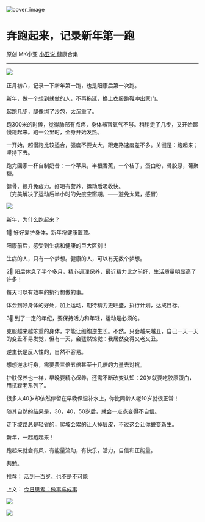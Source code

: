 ![cover_image](http://mmbiz.qpic.cn/mmbiz_jpg/A8SKDch4cJExbqKOFvnkgATqO6Q2Vo6KSbWKwg71mjKotXTaRQztib4rXVMoSCnxh0QY6KInBf7Z5fgLY1GLHrg/0?wx_fmt=jpeg)

#  奔跑起来，记录新年第一跑

原创  MK小亚  [ 小亚说 ](https://mp.weixin.qq.com/mp/appmsgalbum?__biz=MzUxNDAwNTk0MQ==&action=getalbum&album_id=1708249854717526017#wechat_redirect) 健康合集

__ _ _ _ _

  

![](https://mmbiz.qpic.cn/mmbiz_png/A8SKDch4cJExbqKOFvnkgATqO6Q2Vo6K77AephUXcgFiatJjnSKXcicDKKBwPc68siboicibO7hvPQAToV0o7ib8Wffg/640?wx_fmt=png)
​

  

正月初八，记录一下新年第一跑，也是阳康后第一次跑。  
  
新年，做一个想到就做的人，不再拖延，换上衣服跑鞋冲出家门。  
  
起跑几步，腿像绑了沙包，太沉重了。  
  
跑300米的时候，觉得肺部有点疼，身体器官氧气不够。稍稍走了几步，又开始超慢跑起来。跑一公里时，全身开始发热。  
  
一开始，超慢跑比较适合，强度不要太大，跟走路速度差不多。关键是：跑起来；坚持下去。  
  
跑完回家一杯自制奶昔：一个苹果，半根香蕉，一个桔子，蛋白粉，骨胶原，葡聚糖。

健骨，提升免疫力。好喝有营养，运动后吸收快。  
（完美解决了运动后半小时的免疫空窗期，——避免太累，感冒）  
  

![](https://mmbiz.qpic.cn/mmbiz_png/A8SKDch4cJExbqKOFvnkgATqO6Q2Vo6KCkcHv9xyQytfWJ7TaH2sMIjdAMZ560BOicvepO5a3zAnERiceLiar3VUw/640?wx_fmt=png)
​

  
新年，为什么跑起来？  
  
1⃣️ 好好爱护身体，新年将健康置顶。

  

阳康前后，感受到生病和健康的巨大区别！

生病的人，只有一个梦想。健康的人，可以有无数个梦想。  
  
2⃣️ 阳后休息了半个多月，精心调理保养，最近精力比之前好，生活质量明显高了许多！

每天可以有效率的执行想做的事。  
  
体会到好身体的好处，加上运动，期待精力更旺盛，执行计划，达成目标。  
  
3⃣️ 到了一定的年纪，要保持活力和年轻，运动是必须的。

  
克服越来越笨重的身体，才能让细胞逆生长。不然，只会越来越丑，自己一天一天的变丑不易发觉，但有一天，会猛然惊觉：我居然变得又老又丑。  
  
逆生长是反人性的，自然不容易。

想想逆水行舟，需要费三倍五倍甚至十几倍的力量去对抗。  
  
护肤保养也一样，早晚要精心保养，还需不断改变认知：20岁就要吃胶原蛋白，用抗衰老系列了。

  

很多人40岁却依然停留在早晚保湿补水上，你比同龄人老10岁就很正常！

  

随其自然的结果是，30，40，50岁后，就会一点点变得不自信。  
  
走下坡路总是轻省的，爬坡会累的让人掉层皮，不过这会让你蜕变新生。  
  
新年，一起跑起来！

  
跑起来就会有风，有能量流动，有快乐，活力，自信和正能量。

  
共勉。  

  

推荐： [ 活到一百岁，也不是不可能
](http://mp.weixin.qq.com/s?__biz=MzUxNDAwNTk0MQ==&mid=2247483704&idx=1&sn=dfbbe1321750ce81b34879745eea796b&chksm=f94dcfe2ce3a46f4d523630b552fa2c792af6b85392f0f7001b73b2629da0756981ddc719b0c&scene=21#wechat_redirect)  

上文： [ 今日思考：做事与成事
](https://mp.weixin.qq.com/s?__biz=MzUxNDAwNTk0MQ==&mid=2247484838&idx=1&sn=4e629883e76f6dd9bc00d1777fe41c78&scene=21#wechat_redirect)

![](https://mmbiz.qpic.cn/mmbiz_gif/b96CibCt70iaZ7Bia3Wm91cEuWhERXfCYjTia9tf7aMjVBNRETSa2NpGjCV6tyNvgCLos8LBgwEgxcwaIw8zdOsG7A/640?wx_fmt=gif)

![](https://mmbiz.qpic.cn/mmbiz_jpg/A8SKDch4cJEicCnqTxiatgGquhIicZ1wJ1Dth5YOOzoYV7U4N3HmiaO0vVAzjOpBVdtF0gnL632Fc7HqiaDmgveQDEw/640?wx_fmt=jpeg)
